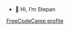 - 👋 Hi, I’m Stepan <!-- or just @Aemulatio -->
<!-- - 👀 I’m interested in CrossFit (LOL) -->
<!-- - 🌱 I’m currently learning JavaScript -->
<!-- - 💞️ I’m looking to collaborate on ...
- 📫 How to reach me ...
-->
<!---
Aemulatio/Aemulatio is a ✨ special ✨ repository because its `README.md` (this file) appears on your GitHub profile.
You can click the Preview link to take a look at your changes.
--->
<!---
<img src="https://www.codewars.com/users/Aemulatio/badges/large" />
<img src="https://projecteuler.net/profile/Aemulatio.png" />
--->
<a href="https://www.freecodecamp.org/Aemulatio">FreeCodeCamp profile</a>

